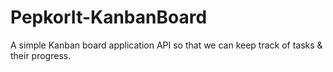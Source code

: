 # PepkorIt-KanbanBoard
A simple Kanban board application API so that we can keep track of tasks &amp; their progress.
